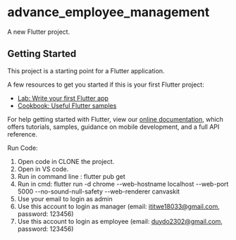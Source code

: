 # advance_employee_management

A new Flutter project.

## Getting Started

This project is a starting point for a Flutter application.

A few resources to get you started if this is your first Flutter project:

- [Lab: Write your first Flutter app](https://flutter.dev/docs/get-started/codelab)
- [Cookbook: Useful Flutter samples](https://flutter.dev/docs/cookbook)

For help getting started with Flutter, view our
[online documentation](https://flutter.dev/docs), which offers tutorials,
samples, guidance on mobile development, and a full API reference.

Run Code: 
1. Open code in CLONE the project.
2. Open in VS code.
3. Run in command line : flutter pub get
4. Run in cmd: flutter run -d chrome --web-hostname localhost --web-port 5000 --no-sound-null-safety --web-renderer canvaskit
5. Use your email to login as admin
6. Use this account to login as manager (email: ititwe18033@gmail.com, password: 123456)
7. Use this account to login as employee (email: duydo2302@gmail.com, password: 123456)
